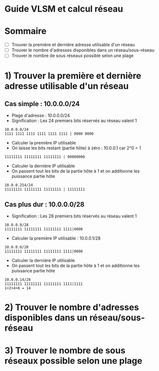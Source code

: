 # Guide VLSM et calcul réseau 

# Sommaire 
- [ ] Trouver la première et dernière adresse utilisable d'un réseau
- [ ] Trouver le nombre d'adresses disponibles dans un réseau/sous-réseau
- [ ] Trouver le nombre de sous réseaux possible selon une plage

# 1) Trouver la première et dernière adresse utilisable d'un réseau
## Cas simple : 10.0.0.0/24
* Plage d'adresse : 10.0.0.0/24
* Signification : Les 24 premiers bits réservés au réseau valent 1
```
10.0.0.0/24
1111 1111 1111 1111 1111 1111 | 0000 0000
```
* Calculer la première IP utilisable
* On laisse les bits restant (partie hôte) à zéro : 10.0.0.1 car 2^0 = 1
```
11111111 11111111 11111111 | 00000000
```
* Calculer la dernière IP utilisable
* On passent tout les bits de la partie hôte à 1 et on additionne les puissance partie hôte
```
10.0.0.254/24
11111111 11111111 11111111 | 11111111
```
## Cas plus dur : 10.0.0.0/28
* Signification : Les 28 premiers bits réservés au réseau valent 1
```
10.0.0.0/28
11111111 11111111 11111111 1111|0000
```
* Calculer la première IP utilisable : 10.0.0.1/28
```
10.0.0.0/28
11111111 11111111 11111111 1111|0000
```
* Calculer la dernière IP utilisable
* On passent tout les bits de la partie hôte à 1 et on additionne les puissance partie hôte
```
10.0.0.14/28
11111111 11111111 11111111 1111|1111
1+2+4+8 = 14
```
# 2) Trouver le nombre d'adresses disponibles dans un réseau/sous-réseau

# 3) Trouver le nombre de sous réseaux possible selon une plage
